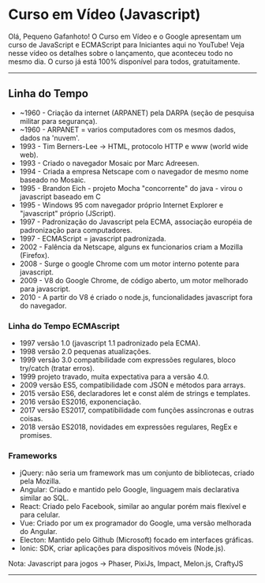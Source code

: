 # Curso em Vídeo (Javascript)

Olá, Pequeno Gafanhoto! O Curso em Vídeo e o Google apresentam um curso de JavaScript e ECMAScript para Iniciantes aqui no YouTube! Veja nesse vídeo os detalhes sobre o lançamento, que aconteceu todo no mesmo dia. O curso já está 100% disponível para todos, gratuitamente.

_____________________________________________________________________________________

## Linha do Tempo

- ~1960 - Criação da internet (ARPANET) pela DARPA (seção de pesquisa militar para segurança). 
- ~1960 - ARPANET = varios computadores com os mesmos dados, dados na 'nuvem'.
-  1993 - Tim Berners-Lee -> HTML, protocolo HTTP e www (world wide web).
-  1993 - Criado o navegador Mosaic por Marc Adreesen.
-  1994 - Criada a empresa Netscape com o navegador de mesmo nome baseado no Mosaic.
-  1995 - Brandon Eich - projeto Mocha "concorrente" do java - virou o javascript baseado em C
-  1995 - Windows 95 com navegador próprio Internet Explorer e "javascript" próprio (JScript).
-  1997 - Padronização do Javascript pela ECMA, associação européia de padronização para computadores.
-  1997 - ECMAScript = javascript padronizada.
-  2002 - Falência da Netscape, alguns ex funcionarios criam a Mozilla (Firefox).
-  2008 - Surge o google Chrome com um motor interno potente para javascript.
-  2009 - V8 do Google Chrome, de código aberto, um motor melhorado para javascript.
-  2010 - A partir do V8 é criado o node.js, funcionalidades javascript fora do navegador.

### Linha do Tempo ECMAscript

- 1997 versão 1.0 (javascript 1.1 padronizado pela ECMA).
- 1998 versão 2.0 pequenas atualizações.
- 1999 versão 3.0 compatibilidade com expressões regulares, bloco try/catch (tratar erros).
- 1999 projeto travado, muita expectativa para a versão 4.0.
- 2009 versão ES5, compatibilidade com JSON e métodos para arrays.
- 2015 versão ES6, declaradores let e const além de strings e templates.
- 2016 versão ES2016, exponenciação.
- 2017 versão ES2017, compatibilidade com funções assíncronas e outras coisas.
- 2018 versão ES2018, novidades em expressões regulares, RegEx e promises.

### Frameworks

- jQuery: não seria um framework mas um conjunto de bibliotecas, criado pela Mozilla.
- Angular: Criado e mantido pelo Google, linguagem mais declarativa similar ao SQL.
- React: Criado pelo Facebook, similar ao angular porém mais flexível e para celular.
- Vue: Criado por um ex programador do Google, uma versão melhorada do Angular.
- Electon: Mantido pelo Github (Microsoft) focado em interfaces gráficas.
- Ionic: SDK, criar aplicações para dispositivos móveis (Node.js).

Nota: Javascript para jogos -> Phaser, PixiJs, Impact, Melon.js, CraftyJS

_____________________________________________________________________________________

##
